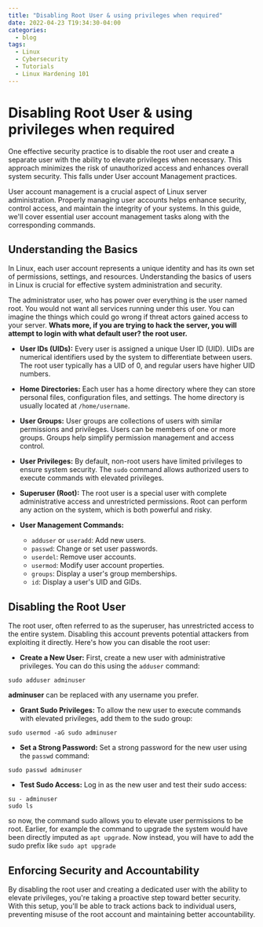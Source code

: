 ```yaml
---
title: "Disabling Root User & using privileges when required"
date: 2022-04-23 T19:34:30-04:00
categories:
  - blog
tags:
  - Linux
  - Cybersecurity
  - Tutorials
  - Linux Hardening 101
---
```

# Disabling Root User & using privileges when required

One effective security practice is to disable the root user and create a separate user with the ability to elevate privileges when necessary. This approach minimizes the risk of unauthorized access and enhances overall system security. This falls under User account Management practices.

User account management is a crucial aspect of Linux server administration. Properly managing user accounts helps enhance security, control access, and maintain the integrity of your systems. In this guide, we'll cover essential user account management tasks along with the corresponding commands.

## Understanding the Basics
In Linux, each user account represents a unique identity and has its own set of permissions, settings, and resources. Understanding the basics of users in Linux is crucial for effective system administration and security.

The administrator user, who has power over everything is the user named root. You would not want all services running under this user. You can imagine the things which could go wrong if threat actors gained access to your server.  **Whats more, if you are trying to hack the server, you will attempt to login with what default user? the root user.**

- **User IDs (UIDs):** Every user is assigned a unique User ID (UID). UIDs are numerical identifiers used by the system to differentiate between users. The root user typically has a UID of 0, and regular users have higher UID numbers.
- **Home Directories:** Each user has a home directory where they can store personal files, configuration files, and settings. The home directory is usually located at `/home/username`.
- **User Groups:** User groups are collections of users with similar permissions and privileges. Users can be members of one or more groups. Groups help simplify permission management and access control.
-   **User Privileges:** By default, non-root users have limited privileges to ensure system security. The `sudo` command allows authorized users to execute commands with elevated privileges.
-   **Superuser (Root):** The root user is a special user with complete administrative access and unrestricted permissions. Root can perform any action on the system, which is both powerful and risky.

-   **User Management Commands:**
    
    -   `adduser` or `useradd`: Add new users.
    -   `passwd`: Change or set user passwords.
    -   `userdel`: Remove user accounts.
    -   `usermod`: Modify user account properties.
    -   `groups`: Display a user's group memberships.
    -   `id`: Display a user's UID and GIDs.

## Disabling the Root User

The root user, often referred to as the superuser, has unrestricted access to the entire system. Disabling this account prevents potential attackers from exploiting it directly. Here's how you can disable the root user:

- **Create a New User:**
   First, create a new user with administrative privileges. You can do this using the `adduser` command:

```
sudo adduser adminuser
```
**adminuser** can be replaced with any username you prefer.

- **Grant Sudo Privileges:** To allow the new user to execute commands with elevated privileges, add them to the sudo group:
```
sudo usermod -aG sudo adminuser
```
-   **Set a Strong Password:** Set a strong password for the new user using the `passwd` command:
```
sudo passwd adminuser
```    
-   **Test Sudo Access:** Log in as the new user and test their sudo access:
```
su - adminuser
sudo ls
```
so now, the command sudo allows you to elevate user permissions to be root. Earlier, for example the command to upgrade the system would have been directly imputed as `apt upgrade`. Now instead, you will have to add the sudo prefix like `sudo apt upgrade`

## Enforcing Security and Accountability

By disabling the root user and creating a dedicated user with the ability to elevate privileges, you're taking a proactive step toward better security. With this setup, you'll be able to track actions back to individual users, preventing misuse of the root account and maintaining better accountability.
